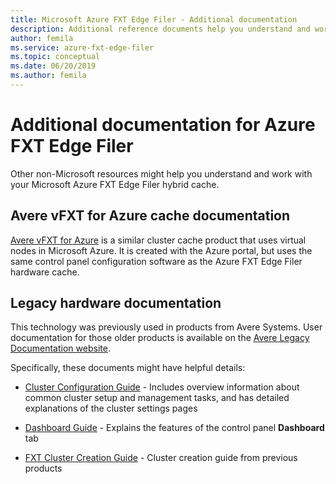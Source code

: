 ```yaml
---
title: Microsoft Azure FXT Edge Filer - Additional documentation 
description: Additional reference documents help you understand and work with your Microsoft Azure FXT Edge Filer hybrid cache. 
author: femila
ms.service: azure-fxt-edge-filer
ms.topic: conceptual
ms.date: 06/20/2019
ms.author: femila
---
```


# Additional documentation for Azure FXT Edge Filer

Other non-Microsoft resources might help you understand and work with your Microsoft Azure FXT Edge Filer hybrid cache.

## Avere vFXT for Azure cache documentation

[Avere vFXT for Azure](../avere-vfxt/index.yml) is a similar cluster cache product that uses virtual nodes in Microsoft Azure. It is created with the Azure portal, but uses the same control panel configuration software as the Azure FXT Edge Filer hardware cache.

## Legacy hardware documentation

This technology was previously used in products from Avere Systems. User documentation for those older products is available on the [Avere Legacy Documentation website](https://azure.github.io/Avere/).

Specifically, these documents might have helpful details:

* [Cluster Configuration Guide](https://azure.github.io/Avere/legacy/ops_guide/4_7/html/ops_conf_index.html) - Includes overview information about common cluster setup and management tasks, and has detailed explanations of the cluster settings pages

* [Dashboard Guide](https://azure.github.io/Avere/legacy/dashboard/4_7/html/ops_dashboard_index.html) - Explains the features of the control panel **Dashboard** tab

* [FXT Cluster Creation Guide](https://azure.github.io/Avere/legacy/create_cluster/4_8/html/create_index.html) - Cluster creation guide from previous products
